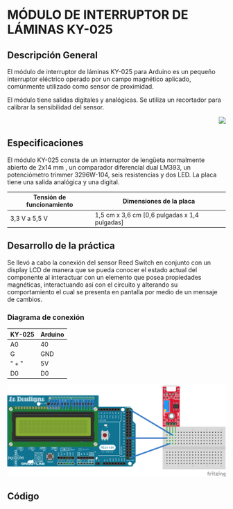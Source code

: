 # MÓDULO DE INTERRUPTOR DE LÁMINAS KY-025

## Descripción General
<p> 
El módulo de interruptor de láminas KY-025 para Arduino es un pequeño interruptor eléctrico operado por un campo magnético aplicado, comúnmente utilizado como sensor de proximidad.

El módulo tiene salidas digitales y analógicas. Se utiliza un recortador para calibrar la sensibilidad del sensor.
</p>
<div style="text-align:right"><img src="https://arduinomodules.info/wp-content/uploads/KY-025_Reed_switch_module_arduino-240x240.jpg" /></div>

## Especificaciones
<p>
  El módulo KY-025 consta de un interruptor de lengüeta normalmente abierto de 2x14 mm , un comparador diferencial dual LM393, un potenciómetro trimmer 3296W-104, seis resistencias y dos LED. La placa tiene una salida analógica y una digital.
</p>

Tensión de funcionamiento | Dimensiones de la placa
----------------|--------------------------------
3,3 V a 5,5 V | 1,5 cm x 3,6 cm [0,6 pulgadas x 1,4 pulgadas]

## Desarrollo de la práctica
<p>
Se llevó a cabo la conexión del sensor Reed Switch en conjunto con un display LCD de manera que se pueda conocer el estado actual del componente al interactuar con un elemento que posea propiedades magnéticas, interactuando así con el circuito y alterando su comportamiento el cual se presenta en pantalla por medio de un mensaje de cambios.
</p>
 
 ### Diagrama de conexión
 
KY-025	| Arduino
--------|-------
A0 |	40
G	| GND
" +	"| 5V
D0 | D0

![Diagrama](https://github.com/GenaroGonzalezz/Modulo-sensor-KY-025/blob/main/Diagrama025.png)

## Código

